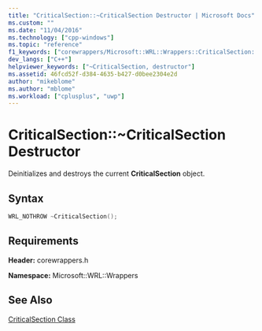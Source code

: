 ```yaml
---
title: "CriticalSection::~CriticalSection Destructor | Microsoft Docs"
ms.custom: ""
ms.date: "11/04/2016"
ms.technology: ["cpp-windows"]
ms.topic: "reference"
f1_keywords: ["corewrappers/Microsoft::WRL::Wrappers::CriticalSection::~CriticalSection"]
dev_langs: ["C++"]
helpviewer_keywords: ["~CriticalSection, destructor"]
ms.assetid: 46fcd52f-d384-4635-b427-d0bee2304e2d
author: "mikeblome"
ms.author: "mblome"
ms.workload: ["cplusplus", "uwp"]
---
```

# CriticalSection::~CriticalSection Destructor
Deinitializes and destroys the current **CriticalSection** object.  
  
## Syntax  
  
```cpp  
WRL_NOTHROW ~CriticalSection();  
```  
  
## Requirements  
 **Header:** corewrappers.h  
  
 **Namespace:** Microsoft::WRL::Wrappers  
  
## See Also  
 [CriticalSection Class](../windows/criticalsection-class.md)